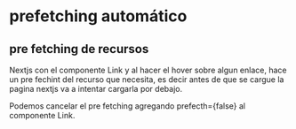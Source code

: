 # prefetching automático

## pre fetching de recursos 

Nextjs con el componente Link y al hacer el hover sobre algun enlace, hace un pre fechint del recurso que necesita, es decir antes de que se cargue la pagina nextjs va a intentar cargarla por debajo.

Podemos cancelar el pre fetching agregando prefecth={false} al componente Link.